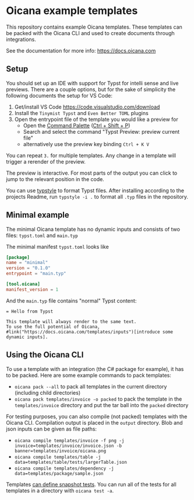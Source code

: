 # Oicana example templates

This repository contains example Oicana templates. These templates can be packed with the Oicana CLI and used to create documents through integrations.

See the documentation for more info: https://docs.oicana.com

## Setup

You should set up an IDE with support for Typst for intelli sense and live previews. There are a couple options, but for the sake of simplicity the following documents the setup for VS Code:

1. Get/install VS Code https://code.visualstudio.com/download
2. Install the `Tinymist Typst` and `Even Better TOML` plugins
3. Open the entrypoint file of the template you would like a preview for
    - Open the [Command Palette](https://code.visualstudio.com/api/ux-guidelines/command-palette) ([Ctrl + Shift + P](https://code.visualstudio.com/shortcuts/keyboard-shortcuts-windows.pdf))
    - Search and select the command "Typst Preview: preview current file"
    - alternatively use the preview key binding `Ctrl + K V`

You can repeat `3.` for multiple templates. Any change in a template will trigger a rerender of the preview.

The preview is interactive. For most parts of the output you can click to jump to the relevant position in the code.

You can use [typstyle] to format Typst files. After installing according to the projects Readme, run `typstyle -i .` to format all `.typ` files in the repository.

## Minimal example

The minimal Oicana template has no dynamic inputs and consists of two files: `typst.toml` and `main.typ`

The minimal manifest `typst.toml` looks like
```toml
[package]
name = "minimal"
version = "0.1.0"
entrypoint = "main.typ"

[tool.oicana]
manifest_version = 1
```

And the `main.typ` file contains "normal" Typst content:
```typst
= Hello from Typst

This template will always render to the same text.
To use the full potential of Oicana, #link("https://docs.oicana.com/templates/inputs")[introduce some dynamic inputs].
```

## Using the Oicana CLI

To use a template with an integration (the C# package for example), it has to be packed.
Here are some example commands to pack templates:

- `oicana pack --all` to pack all templates in the current directory (including child directories)
- `oicana pack templates/invoice -o packed` to pack the template in the `templates/invoice` directory and put the tar ball into the `packed` directory

For testing purposes, you can also compile (not packed) templates with the Oicana CLI. Compilation output is placed in the `output` directory.
Blob and json inputs can be given as file paths:

- `oicana compile templates/invoice -f png -j invoice=templates/invoice/invoice.json -b banner=templates/invoice/oicana.png`
- `oicana compile templates/table -j data=templates/table/tests/largerTable.json`
- `oicana compile templates/dependency -j data=templates/package/sample.json`

Templates [can define snapshot tests][snapshot-tests]. You can run all of the tests for all templates in a directory with `oicana test -a`.


[typstyle]: https://github.com/Enter-tainer/typstyle/
[typst-oicana]: https://github.com/oicana/oicana/tree/main/integrations/typst
[invoice-harness]: https://github.com/oicana/invoice-harness
[snapshot-tests]: https://docs.oicana.com/templates/tests
